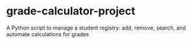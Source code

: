 # grade-calculator-project
A Python script to manage a student registry: add, remove, search, and automate calculations for grades
